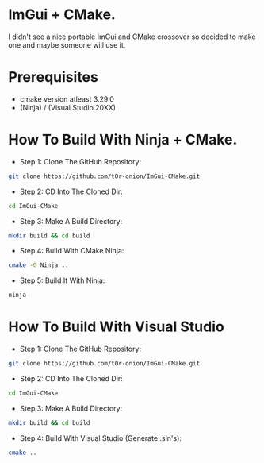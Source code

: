 
# ImGui + CMake.

I didn't see a nice portable ImGui and CMake crossover so decided to make one and maybe someone will use it.

# Prerequisites
- cmake version atleast 3.29.0
- (Ninja) / (Visual Studio 20XX)

# How To Build With Ninja + CMake.

- Step 1: Clone The GitHub Repository: 

```bash
git clone https://github.com/t0r-onion/ImGui-CMake.git
```

- Step 2: CD Into The Cloned Dir:
```bash
cd ImGui-CMake
```

- Step 3: Make A Build Directory:
```bash
mkdir build && cd build
```

- Step 4: Build With CMake Ninja:
```bash
cmake -G Ninja .. 
```

- Step 5: Build It With Ninja: 
```bash 
ninja
```

# How To Build With Visual Studio

- Step 1: Clone The GitHub Repository: 

```bash
git clone https://github.com/t0r-onion/ImGui-CMake.git
```

- Step 2: CD Into The Cloned Dir:
```bash
cd ImGui-CMake
```

- Step 3: Make A Build Directory:
```bash
mkdir build && cd build
```

- Step 4: Build With Visual Studio (Generate .sln's):
```bash
cmake ..
```


    
